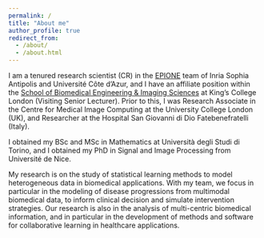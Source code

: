 ```yaml
---
permalink: /
title: "About me"
author_profile: true
redirect_from: 
  - /about/
  - /about.html
---
```

I am a tenured research scientist (CR) in the [EPIONE](https://team.inria.fr/epione/en/) team of Inria Sophia Antipolis and Université Côte d’Azur, and I have an affiliate position within the [School of Biomedical Engineering & Imaging Sciences](https://www.kcl.ac.uk/bmeis) at King’s College London (Visiting Senior Lecturer).  Prior to this, I was Research Associate in the Centre for Medical Image Computing at the University College London (UK), and Researcher at the Hospital San Giovanni di Dio Fatebenefratelli (Italy).

I obtained my BSc and MSc in Mathematics at Università degli Studi di Torino, and I obtained my PhD in Signal and Image Processing from Université de Nice. 

My research is on the study of statistical learning methods to model heterogeneous data in biomedical applications. With my team, we focus in particular in the modeling of disease progressions from multimodal biomedical data, to inform clinical decision and simulate intervention strategies. Our research is also in the analysis of multi-centric biomedical information, and in particular in the development of methods and software for collaborative learning in healthcare applications. 
 
